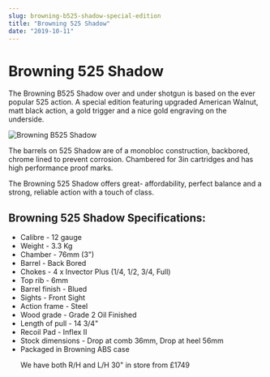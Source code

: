```yaml
---
slug: browning-b525-shadow-special-edition
title: "Browning 525 Shadow"
date: "2019-10-11"
---
```


# **Browning 525 Shadow**

The Browning B525 Shadow over and under shotgun is based on the ever popular 525 action. A special edition featuring upgraded American Walnut, matt black action, a gold trigger and a nice gold engraving on the underside.

![Browning B525 Shadow](https://res.cloudinary.com/shooting-supplies/image/upload/v1578939799/Browning-B525-Shadow_m5omvi.jpg)

The barrels on 525 Shadow are of a monobloc construction, backbored, chrome lined to prevent corrosion. Chambered for 3in cartridges and has high performance proof marks.

The Browning 525 Shadow offers great- affordability, perfect balance and a strong, reliable action with a touch of class.

## Browning 525 Shadow Specifications:

- Calibre - 12 gauge
- Weight - 3.3 Kg
- Chamber - 76mm (3")
- Barrel - Back Bored
- Chokes - 4 x Invector Plus (1/4, 1/2, 3/4, Full)
- Top rib - 6mm
- Barrel finish - Blued
- Sights - Front Sight
- Action frame - Steel
- Wood grade - Grade 2 Oil Finished
- Length of pull - 14 3/4"
- Recoil Pad - Inflex II
- Stock dimensions - Drop at comb 36mm, Drop at heel 56mm
- Packaged in Browning ABS case
  <p></p>  
  We have both R/H and L/H 30" in store from £1749
